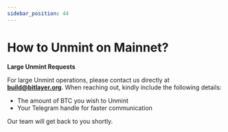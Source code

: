```yaml
---
sidebar_position: 44
---
```


# How to Unmint on Mainnet?


**Large Unmint Requests**

For large Unmint operations, please contact us directly at **[build@bitlayer.org](mailto:build@bitlayer.org)**. When reaching out, kindly include the following details:

* The amount of BTC you wish to Unmint
* Your Telegram handle for faster communication

Our team will get back to you shortly.
